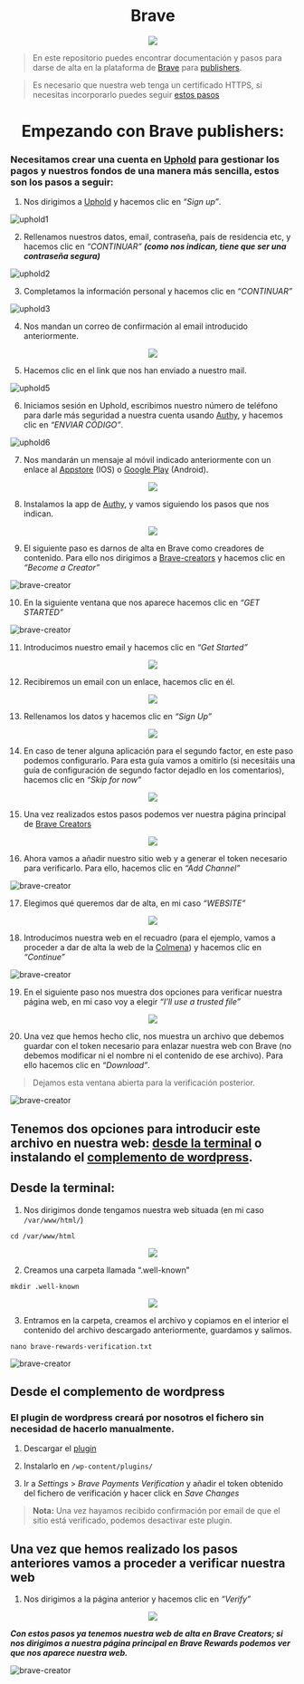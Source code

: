<h1 align="center">Brave</h1>

<p align="center"> 
<img src="images/braveSvQ.png">
</p>

> En este repositorio puedes encontrar documentación y pasos para darse de alta en la plataforma de [Brave](https://brave.com) para [publishers](https://publishers.basicattentiontoken.org).

> Es necesario que nuestra web tenga un certificado HTTPS, si necesitas incorporarlo puedes seguir [estos pasos]()

<h1 align="center">Empezando con Brave publishers:</h1>

### Necesitamos crear una cuenta en [Uphold](https://uphold.com/) para gestionar los pagos y nuestros fondos de una manera más sencilla, estos son los pasos a seguir:

1. Nos dirigimos a [Uphold](https://uphold.com) y hacemos clic en _“Sign up”_.

![uphold1](images/inst1.png)

2. Rellenamos nuestros datos, email, contraseña, país de residencia etc, y hacemos clic en _“CONTINUAR”_ **_(como nos indican, tiene que ser una contraseña segura)_**

![uphold2](images/inst2.png)

3. Completamos la información personal y hacemos clic en _“CONTINUAR”_

![uphold3](images/inst3.png)

4. Nos mandan un correo de confirmación al email introducido anteriormente.

<p align="center"> 
<img src="images/inst4.png">
</p>

5. Hacemos clic en el link que nos han enviado a nuestro mail.

![uphold5](images/inst5.png)

6. Iniciamos sesión en Uphold, escribimos nuestro número de teléfono para darle más seguridad a nuestra cuenta usando [Authy](https://authy.com), y hacemos clic en _“ENVIAR CÓDIGO”_. 

![uphold6](images/inst6.png)

7. Nos mandarán un mensaje al móvil indicado anteriormente con un enlace al [Appstore](https://itunes.apple.com/us/app/authy/id494168017) (IOS) o [Google Play](https://play.google.com/store/apps/details?id=com.authy.authy) (Android).

<p align="center"> 
<img src="images/inst7.jpg">
</p>

8. Instalamos la app de [Authy](https://authy.com/download/), y vamos siguiendo los pasos que nos indican.

<p align="center"> 
<img src="images/gif1.gif">
</p>

9. El siguiente paso es darnos de alta en Brave como creadores de contenido. Para ello nos dirigimos a [Brave-creators](https://brave.com/creators/) y hacemos clic en _“Become a Creator”_

![brave-creator](images/inst7.png)

10. En la siguiente ventana que nos aparece hacemos clic en _“GET STARTED”_

![brave-creator](images/inst8.png)

11. Introducimos nuestro email y hacemos clic en _“Get Started”_

<p align="center"> 
<img src="images/inst9.png">
</p>

12. Recibiremos un email con un enlace, hacemos clic en él.

<p align="center"> 
<img src="images/inst10.png">
</p>

13. Rellenamos los datos y hacemos clic en _“Sign Up”_

<p align="center"> 
<img src="images/inst11.png">
</p>

14. En caso de tener alguna aplicación para el segundo factor, en este paso podemos configurarlo. Para esta guía vamos a omitirlo (si necesitáis una guía de configuración de segundo factor dejadlo en los comentarios), hacemos clic en _“Skip for now”_

<p align="center"> 
<img src="images/inst12.png">
</p>

15. Una vez realizados estos pasos podemos ver nuestra página principal de [Brave Creators](https://brave.com/creators/)

<p align="center"> 
<img src="images/inst13.png">
</p>

16. Ahora vamos a añadir nuestro sitio web y a generar el token necesario para verificarlo. Para ello, hacemos clic en _“Add Channel”_

![brave-creator](images/inst14.png)

17. Elegimos qué queremos dar de alta, en mi caso _“WEBSITE”_

<p align="center"> 
<img src="images/inst15.png">
</p>

18. Introducimos nuestra web en el recuadro (para el ejemplo, vamos a proceder a dar de alta la web de la [Colmena](https://www.coworkingcolmena.com/)) y hacemos clic en _“Continue”_

![brave-creator](images/inst16.png)

19. En el siguiente paso nos muestra dos opciones para verificar nuestra página web, en mi caso voy a elegir  _“I’ll use a trusted file”_

<p align="center"> 
<img src="images/inst17.png">
</p>

20. Una vez que hemos hecho clic, nos muestra un archivo que debemos guardar con el token necesario para enlazar nuestra web con Brave (no debemos modificar ni el nombre ni el contenido de ese archivo). Para ello hacemos clic en _“Download”_.

> Dejamos esta ventana abierta para la verificación posterior.

![brave-creator](images/inst18.png)

## Tenemos dos opciones para introducir este archivo en nuestra web: [desde la terminal](https://github.com/Colm3na/Brave/tree/wimelTest#desde-la-terminal) o instalando el [complemento de wordpress](https://github.com/Colm3na/Brave/tree/wimelTest#desde-el-complemento-de-wordpress).

## Desde la terminal:

1. Nos dirigimos donde tengamos nuestra web situada (en mi caso `/var/www/html/`)

`cd /var/www/html`

<p align="center"> 
<img src="images/inst19.png">
</p>

2. Creamos una carpeta llamada “.well-known”

`mkdir .well-known`

<p align="center"> 
<img src="images/inst20.png">
</p>

3. Entramos en la carpeta, creamos el archivo y copiamos en el interior el contenido del archivo descargado anteriormente, guardamos y salimos.

`nano brave-rewards-verification.txt`

![brave-creator](images/inst21.png)

## Desde el complemento de wordpress

### El plugin de wordpress creará por nosotros el fichero sin necesidad de hacerlo manualmente.

1. Descargar el [plugin](https://wordpress.org/plugins/brave-payments-verification/)

2. Instalarlo en `/wp-content/plugins/` 

3. Ir a _Settings_ > _Brave Payments Verification_ y añadir el token obtenido del fichero de verificación y hacer click en _Save Changes_

> **Nota:** Una vez hayamos recibido confirmación por email de que el sitio está verificado, podemos desactivar este plugin.

## Una vez que hemos realizado los pasos anteriores vamos a proceder a verificar nuestra web

1. Nos dirigimos a la página anterior y hacemos clic en _“Verify”_

<p align="center"> 
<img src="images/inst22.png">
</p>

_**Con estos pasos ya tenemos nuestra web de alta en Brave Creators; si nos dirigimos a nuestra página principal en Brave Rewards podemos ver que nos aparece nuestra web.**_

![brave-creator](images/inst23.png)
